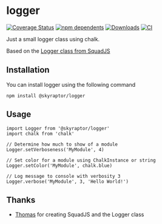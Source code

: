 # logger

[![Coverage Status](https://codecov.io/gh/bumbummen99/logger/branch/main/graph/badge.svg)](https://codecov.io/gh/bumbummen99/logger)
[![npm dependents](https://badgen.net/npm/dependents/@skyraptor/logger)](https://www.npmjs.com/package/@skyraptor/logger?activeTab=dependents) [![Downloads](https://badgen.net/npm/dt/@skyraptor/logger)](https://www.npmjs.com/package/@skyraptor/logger)
[![CI](https://github.com/bumbummen99/logger/actions/workflows/CI.yml/badge.svg)](https://github.com/bumbummen99/logger/actions/workflows/CI.yml)

Just a small logger class using chalk.

Based on the [Logger class from SquadJS](https://github.com/Team-Silver-Sphere/SquadJS/blob/master/core/logger.js)

## Installation
You can install logger using the following command
```
npm install @skyraptor/logger
```

## Usage
```
import Logger from '@skyraptor/logger'
import chalk from 'chalk'

// Determine how much to show of a module
Logger.setVerboseness('MyModule', 4)

// Set color for a module using ChalkInstance or string
Logger.setColor('MyModule', chalk.blue)

// Log message to console with verbosity 3
Logger.verbose('MyModule', 3, 'Hello World!')
```

## Thanks
- [Thomas](https://github.com/Thomas-Smyth) for creating SquadJS and the Logger class
